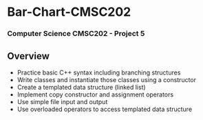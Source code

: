 # Bar-Chart-CMSC202
### Computer Science CMSC202 - Project 5
## Overview
- Practice basic C++ syntax including branching structures
- Write classes and instantiate those classes using a constructor
- Create a templated data structure (linked list)
- Implement copy constructor and assignment operators
- Use simple file input and output
- Use overloaded operators to access templated data structure
